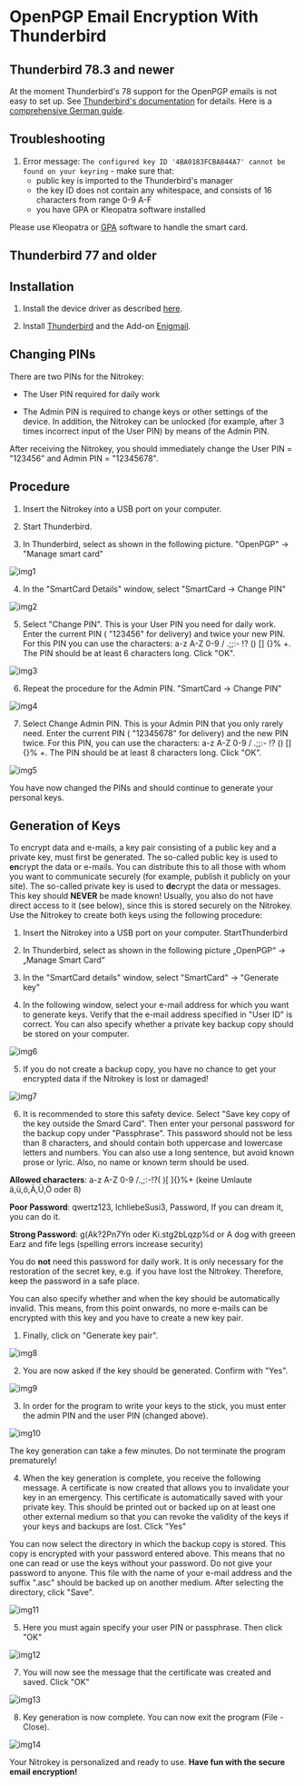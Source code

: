 # OpenPGP Email Encryption With Thunderbird

## Thunderbird 78.3 and newer

At the moment Thunderbird's 78 support for the OpenPGP emails is not easy to set up. See [Thunderbird's documentation](https://wiki.mozilla.org/Thunderbird:OpenPGP:Smartcards) for details. Here is a [comprehensive German guide](https://decatec.de/it/thunderbird-78-pgp-verschluesselung-mit-dem-nitrokey-storage/).
## Troubleshooting
1. Error message: `The configured key ID '4BA0183FCBA844A7' cannot be found on your keyring` - make sure that:
    - public key is imported to the Thunderbird's manager
    - the key ID does not contain any whitespace, and consists of 16 characters from range 0-9 A-F
    - you have GPA or Kleopatra software installed

Please use Kleopatra or [GPA](https://docs.nitrokey.com/start/windows/openpgp-key-generation-using-gpa.html) software to handle the smart card.


## Thunderbird 77 and older

## Installation

1. Install the device driver as described [here](https://www.nitrokey.com/documentation/installation).

2. Install [Thunderbird](https://www.thunderbird.net/en-US/) and the Add-on [Enigmail](https://www.enigmail.net/index.php/en/).

## Changing PINs

There are two PINs for the Nitrokey:

- The User PIN required for daily work

- The Admin PIN is required to change keys or other settings of the device. In addition, the Nitrokey can be unlocked (for example, after 3 times incorrect input of the User PIN) by means of the Admin PIN.

After receiving the Nitrokey, you should immediately change the User PIN = "123456" and Admin PIN = "12345678".

## Procedure

1. Insert the Nitrokey into a USB port on your computer.

2. Start Thunderbird.

3. In Thunderbird, select as shown in the following picture. "OpenPGP" → "Manage smart card"

![img1](./images/openpgp-email-encryption-with-thunderbird/1.png)       

4. In the "SmartCard Details" window, select "SmartCard → Change PIN"

![img2](./images/openpgp-email-encryption-with-thunderbird/2.png)

5. Select "Change PIN". This is your User PIN you need for daily work. Enter the current PIN ( "123456" for delivery) and twice your new PIN. For this PIN you can use the characters: a-z A-Z 0-9 / .;;:- !? () [] {}% +. The PIN should be at least 6 characters long. Click "OK".

![img3](./images/openpgp-email-encryption-with-thunderbird/3.png)

6. Repeat the procedure for the Admin PIN. "SmartCard → Change PIN"

![img4](./images/openpgp-email-encryption-with-thunderbird/4.png)     

7. Select Change Admin PIN. This is your Admin PIN that you only rarely need. Enter the current PIN ( "12345678" for delivery) and the new PIN twice. For this PIN, you can use the characters: a-z A-Z 0-9 / .;;:- !? () [] {}% +. The PIN should be at least 8 characters long. Click "OK".

![img5](./images/openpgp-email-encryption-with-thunderbird/5.png)

You have now changed the PINs and should continue to generate your personal keys.


## Generation of Keys

To encrypt data and e-mails, a key pair consisting of a public key and a private key, must first be generated. The so-called public key is used to **en**crypt the data or e-mails. You can distribute this to all those with whom you want to communicate securely (for example, publish it publicly on your site). The so-called private key is used to **de**crypt the data or messages. This key should **NEVER** be made known! Usually, you also do not have direct access to it (see below), since this is stored securely on the Nitrokey. Use the Nitrokey to create both keys using the following procedure:

1. Insert the Nitrokey into a USB port on your computer.
    StartThunderbird

2. In Thunderbird, select as shown in the following picture
    „OpenPGP“ → „Manage Smart Card“

3. In the "SmartCard details" window, select "SmartCard" → "Generate key"

4. In the following window, select your e-mail address for which you want to generate keys. Verify that the e-mail address specified in "User ID" is correct. You can also specify whether a private key backup copy should be stored on your computer.

![img6](./images/openpgp-email-encryption-with-thunderbird/6.png)

5. If you do not create a backup copy, you have no chance to get your encrypted data if the Nitrokey is lost or damaged!

![img7](./images/openpgp-email-encryption-with-thunderbird/7.png)

6. It is recommended to store this safety device. Select "Save key copy of the key outside the Smard Card". Then enter your personal password for the backup copy under "Passphrase". This password should not be less than 8 characters, and should contain both uppercase and lowercase letters and numbers. You can also use a long sentence, but avoid known prose or lyric. Also, no name or known term should be used.

**Allowed characters**: a-z A-Z 0-9 /.,;:-!?( )[ ]{}%+ (keine Umlaute ä,ü,ö,Ä,Ü,Ö oder ß)

**Poor Password**: qwertz123, IchliebeSusi3, Password, If you can dream it, you can do it.

**Strong Password**: g(Ak?2Pn7Yn oder Ki.stg2bLqzp%d or A dog with greeen Earz and fife legs (spelling errors increase security)

You do **not** need this password for daily work. It is only necessary for the restoration of the secret key, e.g. if you have lost the Nitrokey. Therefore, keep the password in a safe place.

You can also specify whether and when the key should be automatically invalid. This means, from this point onwards, no more e-mails can be encrypted with this key and you have to create a new key pair.

1. Finally, click on "Generate key pair".

![img8](./images/openpgp-email-encryption-with-thunderbird/8.png)   

2. You are now asked if the key should be generated. Confirm with "Yes".

![img9](./images/openpgp-email-encryption-with-thunderbird/9.png)     

3. In order for the program to write your keys to the stick, you must enter the admin PIN and the user PIN (changed above).

![img10](./images/openpgp-email-encryption-with-thunderbird/10.png)

The key generation can take a few minutes. Do not terminate the program prematurely!

4. When the key generation is complete, you receive the following message. A certificate is now created that allows you to invalidate your key in an emergency. This certificate is automatically saved with your private key. This should be printed out or backed up on at least one other external medium so that you can revoke the validity of the keys if your keys and backups are lost.
Click "Yes"

You can now select the directory in which the backup copy is stored. This copy is encrypted with your password entered above. This means that no one can read or use the keys without your password. Do not give your password to anyone. This file with the name of your e-mail address and the suffix ".asc" should be backed up on another medium.
After selecting the directory, click "Save".

![img11](./images/openpgp-email-encryption-with-thunderbird/11.png)     

5. Here you must again specify your user PIN or passphrase.
Then click "OK"

![img12](./images/openpgp-email-encryption-with-thunderbird/12.png)
     

7. You will now see the message that the certificate was created and saved.
Click "OK"

![img13](./images/openpgp-email-encryption-with-thunderbird/13.png)
     

8. Key generation is now complete. You can now exit the program (File - Close).

![img14](./images/openpgp-email-encryption-with-thunderbird/14.png)

Your Nitrokey is personalized and ready to use. **Have fun with the secure email encryption!**
